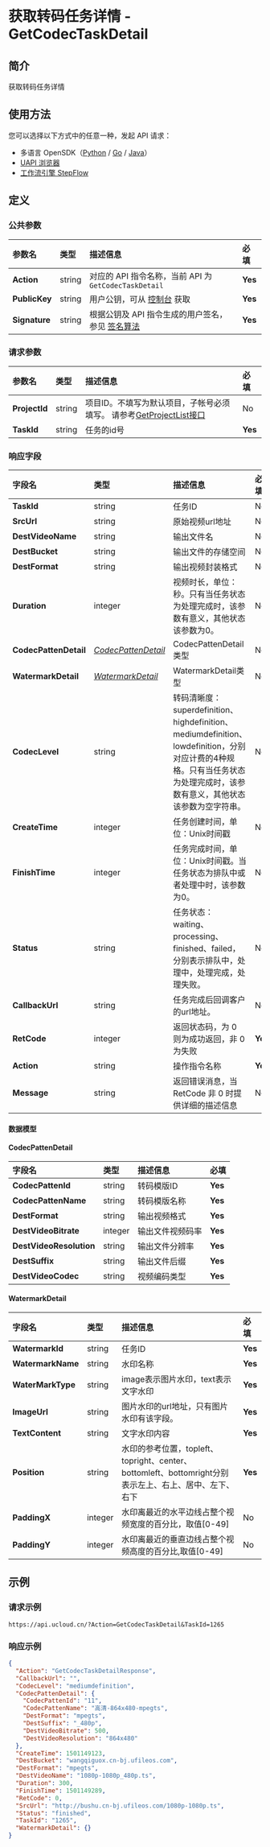 # 获取转码任务详情 - GetCodecTaskDetail

## 简介

获取转码任务详情





## 使用方法

您可以选择以下方式中的任意一种，发起 API 请求：
- 多语言 OpenSDK（[Python](https://github.com/ucloud/ucloud-sdk-python3) / [Go](https://github.com/ucloud/ucloud-sdk-go) / [Java](https://github.com/ucloud/ucloud-sdk-java)）
- [UAPI 浏览器](https://console.ucloud.cn/uapi/detail?id=GetCodecTaskDetail)
- [工作流引擎 StepFlow](https://console.ucloud.cn/stepflow/manage/)

## 定义

### 公共参数

| 参数名 | 类型 | 描述信息 | 必填 |
|:---|:---|:---|:---|
| **Action**     | string  | 对应的 API 指令名称，当前 API 为 `GetCodecTaskDetail`                        | **Yes** |
| **PublicKey**  | string  | 用户公钥，可从 [控制台](https://console.ucloud.cn/uapi/apikey) 获取                                             | **Yes** |
| **Signature**  | string  | 根据公钥及 API 指令生成的用户签名，参见 [签名算法](api/summary/signature.md)  | **Yes** |

### 请求参数

| 参数名 | 类型 | 描述信息 | 必填 |
|:---|:---|:---|:---|
| **ProjectId** | string | 项目ID。不填写为默认项目，子帐号必须填写。 请参考[GetProjectList接口](api/summary/get_project_list) |No|
| **TaskId** | string | 任务的id号 |**Yes**|

### 响应字段

| 字段名 | 类型 | 描述信息 | 必填 |
|:---|:---|:---|:---|
| **TaskId** | string | 任务ID |No|
| **SrcUrl** | string | 原始视频url地址 |No|
| **DestVideoName** | string | 输出文件名 |No|
| **DestBucket** | string | 输出文件的存储空间 |No|
| **DestFormat** | string | 输出视频封装格式 |No|
| **Duration** | integer | 视频时长，单位：秒。只有当任务状态为处理完成时，该参数有意义，其他状态该参数为0。 |No|
| **CodecPattenDetail** | [*CodecPattenDetail*](#CodecPattenDetail) | CodecPattenDetail类型 |No|
| **WatermarkDetail** | [*WatermarkDetail*](#WatermarkDetail) | WatermarkDetail类型 |No|
| **CodecLevel** | string | 转码清晰度：superdefinition、highdefinition、mediumdefinition、lowdefinition，分别对应计费的4种规格。只有当任务状态为处理完成时，该参数有意义，其他状态该参数为空字符串。 |No|
| **CreateTime** | integer | 任务创建时间，单位：Unix时间戳 |No|
| **FinishTime** | integer | 任务完成时间，单位：Unix时间戳。当任务状态为排队中或者处理中时，该参数为0。 |No|
| **Status** | string | 任务状态：waiting、processing、finished、failed，分别表示排队中，处理中，处理完成，处理失败。 |No|
| **CallbackUrl** | string | 任务完成后回调客户的url地址。 |No|
| **RetCode** | integer | 返回状态码，为 0 则为成功返回，非 0 为失败 |**Yes**|
| **Action** | string | 操作指令名称 |**Yes**|
| **Message** | string | 返回错误消息，当 RetCode 非 0 时提供详细的描述信息 |No|

#### 数据模型


#### CodecPattenDetail

| 字段名 | 类型 | 描述信息 | 必填 |
|:---|:---|:---|:---|
| **CodecPattenId** | string | 转码模版ID |**Yes**|
| **CodecPattenName** | string | 转码模版名称 |**Yes**|
| **DestFormat** | string | 输出视频格式 |**Yes**|
| **DestVideoBitrate** | integer | 输出文件视频码率 |**Yes**|
| **DestVideoResolution** | string | 输出文件分辨率 |**Yes**|
| **DestSuffix** | string | 输出文件后缀 |**Yes**|
| **DestVideoCodec** | string | 视频编码类型 |**Yes**|

#### WatermarkDetail

| 字段名 | 类型 | 描述信息 | 必填 |
|:---|:---|:---|:---|
| **WatermarkId** | string | 任务ID |**Yes**|
| **WatermarkName** | string | 水印名称 |**Yes**|
| **WaterMarkType** | string | image表示图片水印，text表示文字水印 |**Yes**|
| **ImageUrl** | string | 图片水印的url地址，只有图片水印有该字段。 |**Yes**|
| **TextContent** | string | 文字水印内容 |**Yes**|
| **Position** | string | 水印的参考位置，topleft、topright、center、bottomleft、bottomright分别表示左上、右上、居中、左下、右下 |**Yes**|
| **PaddingX** | integer | 水印离最近的水平边线占整个视频宽度的百分比，取值[0-49] |No|
| **PaddingY** | integer | 水印离最近的垂直边线占整个视频高度的百分比,取值[0-49] |No|

## 示例

### 请求示例
    
```
https://api.ucloud.cn/?Action=GetCodecTaskDetail&TaskId=1265
```

### 响应示例
    
```json
{
  "Action": "GetCodecTaskDetailResponse",
  "CallbackUrl": "",
  "CodecLevel": "mediumdefinition",
  "CodecPattenDetail": {
    "CodecPattenId": "11",
    "CodecPattenName": "高清-864x480-mpegts",
    "DestFormat": "mpegts",
    "DestSuffix": "_480p",
    "DestVideoBitrate": 500,
    "DestVideoResolution": "864x480"
  },
  "CreateTime": 1501149123,
  "DestBucket": "wangqiguox.cn-bj.ufileos.com",
  "DestFormat": "mpegts",
  "DestVideoName": "1080p-1080p_480p.ts",
  "Duration": 300,
  "FinishTime": 1501149289,
  "RetCode": 0,
  "SrcUrl": "http://bushu.cn-bj.ufileos.com/1080p-1080p.ts",
  "Status": "finished",
  "TaskId": "1265",
  "WatermarkDetail": {}
}
```




